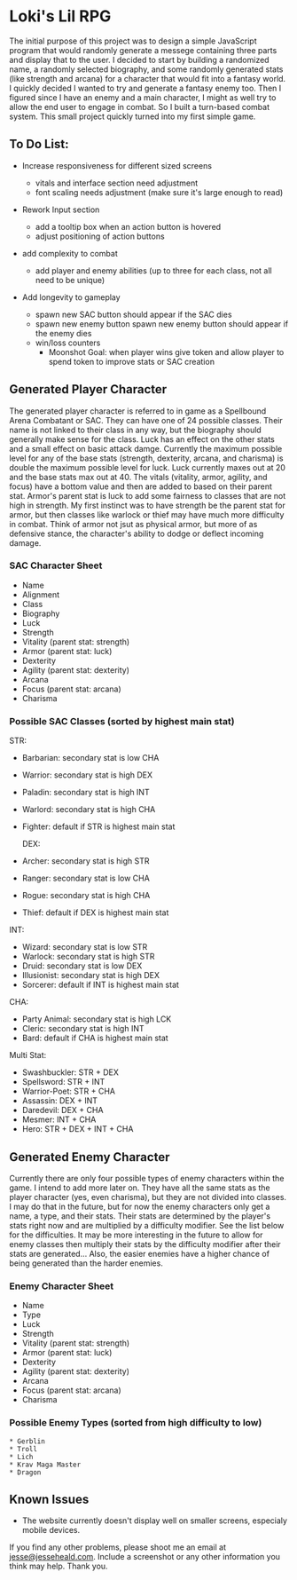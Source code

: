 # Loki's Lil RPG

The initial purpose of this project was to design a simple JavaScript program that would randomly generate a messege containing three parts and display that to the user. I decided to start by building a randomized name, a randomly selected biography, and some randomly generated stats (like strength and arcana) for a character that would fit into a fantasy world. I quickly decided I wanted to try and generate a fantasy enemy too. Then I figured since I have an enemy and a main character, I might as well try to allow the end user to engage in combat. So I built a turn-based combat system. This small project quickly turned into my first simple game.

## To Do List: 
  * Increase responsiveness for different sized screens
    * vitals and interface section need adjustment
    * font scaling needs adjustment (make sure it's large enough to read)
  
  * Rework Input section
    * add a tooltip box when an action button is hovered
    * adjust positioning of action buttons
    
  * add complexity to combat
    * add player and enemy abilities (up to three for each class, not all need to be unique)

  * Add longevity to gameplay
    * spawn new SAC button should appear if the SAC dies
    * spawn new enemy button spawn new enemy button should appear if the enemy dies
    * win/loss counters
      * Moonshot Goal: when player wins give token and allow player to spend token to improve stats or SAC creation


## Generated Player Character
  The generated player character is referred to in game as a Spellbound Arena Combatant or SAC. They can have one of 24 possible classes. Their name is not linked to their class in any way, but the biography should generally make sense for the class. Luck has an effect on the other stats and a small effect on basic attack damge. Currently the maximum possible level for any of the base stats (strength, dexterity, arcana, and charisma) is double the maximum possible level for luck. Luck currently maxes out at 20 and the base stats max out at 40. The vitals (vitality, armor, agility, and focus) have a bottom value and then are added to based on their parent stat. Armor's parent stat is luck to add some fairness to classes that are not high in strength. My first instinct was to have strength be the parent stat for armor, but then classes like warlock or thief may have much more difficulty in combat. Think of armor not jsut as physical armor, but more of as defensive stance, the character's ability to dodge or deflect incoming damage.

  ### SAC Character Sheet
  * Name
  * Alignment
  * Class
  * Biography
  * Luck
  * Strength
  * Vitality (parent stat: strength)
  * Armor (parent stat: luck)
  * Dexterity
  * Agility (parent stat: dexterity)
  * Arcana
  * Focus (parent stat: arcana)
  * Charisma

  ### Possible SAC Classes (sorted by highest main stat)
  STR:
  * Barbarian: secondary stat is low CHA
  * Warrior: secondary stat is high DEX
  * Paladin: secondary stat is high INT
  * Warlord: secondary stat is high CHA
  * Fighter: default if STR is highest main stat

    DEX:
  * Archer: secondary stat is high STR
  * Ranger: secondary stat is low CHA
  * Rogue: secondary stat is high CHA
  * Thief: default if DEX is highest main stat

  INT:
  * Wizard: secondary stat is low STR
  * Warlock: secondary stat is high STR
  * Druid: secondary stat is low DEX
  * Illusionist: secondary stat is high DEX
  * Sorcerer: default if INT is highest main stat

  CHA:
  * Party Animal: secondary stat is high LCK
  * Cleric: secondary stat is high INT
  * Bard: default if CHA is highest main stat

  Multi Stat:
  * Swashbuckler: STR + DEX
  * Spellsword: STR + INT
  * Warrior-Poet: STR + CHA
  * Assassin: DEX + INT
  * Daredevil: DEX + CHA
  * Mesmer: INT + CHA
  * Hero: STR + DEX + INT + CHA

## Generated Enemy Character
Currently there are only four possible types of enemy characters within the game. I intend to add more later on. They have all the same stats as the player character (yes, even charisma), but they are not divided into classes. I may do that in the future, but for now the enemy characters only get a name, a type, and their stats. Their stats are determined by the player's stats right now and are multiplied by a difficulty modifier. See the list below for the difficulties. It may be more interesting in the future to allow for enemy classes then multiply their stats by the difficulty modifier after their stats are generated... Also, the easier enemies have a higher chance of being generated than the harder enemies.

### Enemy Character Sheet
  * Name
  * Type
  * Luck
  * Strength
  * Vitality (parent stat: strength)
  * Armor (parent stat: luck)
  * Dexterity
  * Agility (parent stat: dexterity)
  * Arcana
  * Focus (parent stat: arcana)
  * Charisma

  ### Possible Enemy Types (sorted from high difficulty to low)
    * Gerblin
    * Troll
    * Lich
    * Krav Maga Master
    * Dragon


  ## Known Issues

  * The website currently doesn't display well on smaller screens, especialy mobile devices.

 If you find any other problems, please shoot me an email at jesse@jesseheald.com. Include a screenshot or any other information you think may help. Thank you.